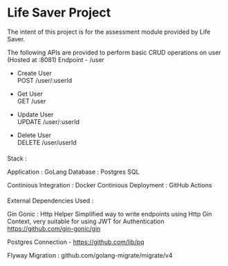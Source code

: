 # Life Saver Project
The intent of this project is for the assessment module provided by Life Saver.

The following APIs are provided to perform basic CRUD operations on user (Hosted at :8081)
Endpoint - /user

- Create User   
  POST    /user/:userId
  
- Get User      
  GET     /user
  
- Update User   
  UPDATE  /user/:userId
  
- Delete User   
  DELETE  /user/userId

####

Stack :

Application : GoLang
Database : Postgres SQL

Continious Integration : Docker
Continious Deployment : GitHub Actions

####

External Dependencies Used :

Gin Gonic : Http Helper
Simplified way to write endpoints using Http Gin Context, very suitable for using JWT for Authentication
https://github.com/gin-gonic/gin

Postgres Connection - https://github.com/lib/pq

Flyway Migration : github.com/golang-migrate/migrate/v4
